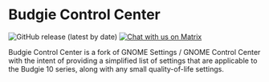 # Budgie Control Center

![GitHub release (latest by date)](https://img.shields.io/github/v/release/BuddiesOfBudgie/budgie-control-center)
[![Chat with us on Matrix](https://img.shields.io/badge/chat-on%20Matrix-%230098D4)](https://matrix.to/#/#buddies-of-budgie:matrix.org)

Budgie Control Center is a fork of GNOME Settings / GNOME Control Center with the intent of providing a simplified list of settings that are applicable to the Budgie 10 series, along with any small quality-of-life settings.
